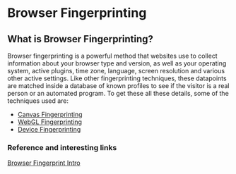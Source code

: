 # Browser Fingerprinting

## What is Browser Fingerprinting?
Browser fingerprinting is a powerful method that websites use to collect information about your browser type and version, as well as your operating system, active plugins, time zone, language, screen resolution and various other active settings. Like other fingerprinting techniques, these datapoints are matched inside a database of known profiles to see if the visitor is a real person or an automated program.
To get these all these details, some of the techniques used are:
- [Canvas Fingerprinting](https://github.com/TheWebScrapingClub/webscraping-from-0-to-hero/blob/main/Pages/5.Antibot/Canvasfingerprint.md)
- [WebGL Fingerprinting](https://github.com/TheWebScrapingClub/webscraping-from-0-to-hero/blob/main/Pages/5.Antibot/Webglfingerprint.md)
- [Device Fingerprinting](https://github.com/TheWebScrapingClub/webscraping-from-0-to-hero/blob/main/Pages/5.Antibot/Devicefingerprint.md)

### Reference and interesting links
[Browser Fingerprint Intro](https://www.avast.com/c-what-is-browser-fingerprinting)
